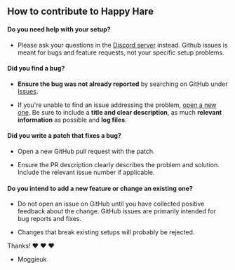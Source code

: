 ## How to contribute to Happy Hare

#### **Do you need help with your setup?**

* Please ask your questions in the [Discord server](https://discord.gg/HXEHUb9W) instead. Github issues is meant for bugs and feature requests, not your specific setup problems.

#### **Did you find a bug?**

* **Ensure the bug was not already reported** by searching on GitHub under [Issues](https://github.com/moggieuk/Happy-Hare/issues).

* If you're unable to find an issue addressing the problem, [open a new one](https://github.com/rails/rails/issues/new). Be sure to include a **title and clear description**, as much **relevant information** as possible and **log files**.

#### **Did you write a patch that fixes a bug?**

* Open a new GitHub pull request with the patch.

* Ensure the PR description clearly describes the problem and solution. Include the relevant issue number if applicable.

#### **Do you intend to add a new feature or change an existing one?**

* Do not open an issue on GitHub until you have collected positive feedback about the change. GitHub issues are primarily intended for bug reports and fixes.

* Changes that break existing setups will probably be rejected.

Thanks! :heart: :heart: :heart:

- Moggieuk
